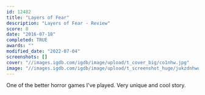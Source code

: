 ```yaml
---
id: 12482
title: "Layers of Fear"
description: "Layers of Fear - Review"
score: 8
date: "2016-07-18"
completed: TRUE
awards: ""
modified_date: "2022-07-04"
screenshots: []
cover: "//images.igdb.com/igdb/image/upload/t_cover_big/co1nhw.jpg"
image: "//images.igdb.com/igdb/image/upload/t_screenshot_huge/jukzdnhwo0k6a7tu59u2.jpg"
---
```

One of the better horror games I've played. Very unique and cool story. 